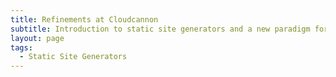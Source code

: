 ```yaml
---
title: Refinements at Cloudcannon
subtitle: Introduction to static site generators and a new paradigm for building websites
layout: page
tags:
  - Static Site Generators
---
```


